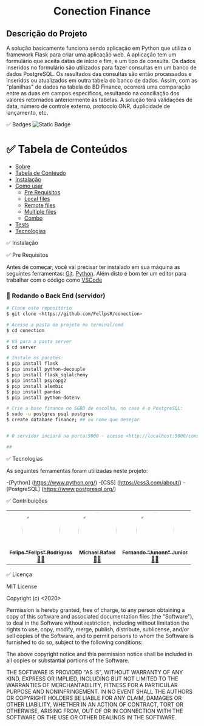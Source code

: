 <h1 align="center">Conection Finance</h1>

## Descrição do Projeto

A solução basicamente funciona sendo aplicação em Python que utiliza o framework Flask para criar uma aplicação web. A aplicação tem um formulário que aceita datas de início e fim, e um tipo de consulta. Os dados inseridos no formulário são utilizados para fazer consultas em um banco de dados PostgreSQL. Os resultados das consultas são então processados e inseridos ou atualizados em outra tabela do banco de dados. Assim, com as "planilhas" de dados na tabela do BD Finance, ocorrerá uma comparação entre as duas em campos específicos, resultando na conciliação dos valores retornados anteriormente às tabelas. A solução terá validações de data, número de controle externo, protocolo ONR, duplicidade de lançamento, etc.


✅ Badges
![Static Badge](https://img.shields.io/badge/release-v0.0.1-blue)


✅ Tabela de Conteúdos
=================
<!--ts-->
   * [Sobre](#Sobre)
   * [Tabela de Conteudo](#tabela-de-conteudo)
   * [Instalação](#instalacao)
   * [Como usar](#como-usar)
      * [Pre Requisitos](#pre-requisitos)
      * [Local files](#local-files)
      * [Remote files](#remote-files)
      * [Multiple files](#multiple-files)
      * [Combo](#combo)
   * [Tests](#testes)
   * [Tecnologias](#tecnologias)
<!--te-->

✅ Instalação

✅ Pre Requisitos

Antes de começar, você vai precisar ter instalado em sua máquina as seguintes ferramentas:
[Git](https://git-scm.com).
[Python](https://www.python.org/downloads/).
Além disto é bom ter um editor para trabalhar com o código como [VSCode](https://code.visualstudio.com/)

### 🎲 Rodando o Back End (servidor)

```bash
# Clone este repositório
$ git clone <https://github.com/FellpsR/conection>

# Acesse a pasta do projeto no terminal/cmd
$ cd conection

# Vá para a pasta server
$ cd server

# Instale os pacotes:
$ pip install flask
$ pip install python-decouple
$ pip install flask_sqlalchemy
$ pip install psycopg2
$ pip install alembic
$ pip install pandas
$ pip install python-dotenv

# Crie a base finance no SGBD de escolha, no caso é o PostgreSQL:
$ sudo -u postgres psql postgres
$ create database finance; ## ou nome que desejar


# O servidor inciará na porta:5000 - acesse <http://localhost:5000/consulta>

##

```

✅ Tecnologias

As seguintes ferramentas foram utilizadas neste projeto:

-[Python] (https://www.python.org/)
-[CSS] (https://css3.com/about/)
-[PostgreSQL] (https://www.postgresql.org/)

✅ Contribuições

<table>
  <tr>
    <td align="center"><a href="https://github.com/FellpsR"><img style="border-radius: 50%;" src="https://avatars.githubusercontent.com/u/149281400" width="100px;" alt=""/><br /><sub><b>Felipe "Fellps" Rodrigues</b></sub></a><br /><a href="https://github.com/FellpsR" title="Rocketseat">👨‍🚀</a></td>
    <td align="center"><a href="https://github.com/michael-rafael"><img style="border-radius: 50%;" src="https://avatars.githubusercontent.com/u/22911710?v=4" width="100px;" alt=""/><br /><sub><b>Michael Rafael</b></sub></a><br /><a href="https://github.com/michael-rafael" title="Rocketseat">👨‍🚀</a></td>
    <td align="center"><a href="https://github.com/fejunior"><img style="border-radius: 50%;" src="https://avatars.githubusercontent.com/u/57399312" width="100px;" alt=""/><br /><sub><b>Fernando "Junonn" Junior</b></sub></a><br /><a href="https://github.com/fejunior" title="Rocketseat">👨‍🚀</a></td>
  </tr>
</table>

✅ Licença

MIT License

Copyright (c) <2020> <Fellps>

Permission is hereby granted, free of charge, to any person obtaining a copy
of this software and associated documentation files (the "Software"), to deal
in the Software without restriction, including without limitation the rights
to use, copy, modify, merge, publish, distribute, sublicense, and/or sell
copies of the Software, and to permit persons to whom the Software is
furnished to do so, subject to the following conditions:

The above copyright notice and this permission notice shall be included in all
copies or substantial portions of the Software.

THE SOFTWARE IS PROVIDED "AS IS", WITHOUT WARRANTY OF ANY KIND, EXPRESS OR
IMPLIED, INCLUDING BUT NOT LIMITED TO THE WARRANTIES OF MERCHANTABILITY,
FITNESS FOR A PARTICULAR PURPOSE AND NONINFRINGEMENT. IN NO EVENT SHALL THE
AUTHORS OR COPYRIGHT HOLDERS BE LIABLE FOR ANY CLAIM, DAMAGES OR OTHER
LIABILITY, WHETHER IN AN ACTION OF CONTRACT, TORT OR OTHERWISE, ARISING FROM,
OUT OF OR IN CONNECTION WITH THE SOFTWARE OR THE USE OR OTHER DEALINGS IN THE
SOFTWARE.